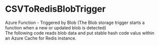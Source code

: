 # CSVToRedisBlobTrigger


Azure Function - Triggered by Blob 
(The Blob storage trigger starts a function when a new or updated blob is detected) <br>
The following code reads blob data and put stable hash code valus within an Azure Cache for Redis instance.
 
 
 
 
